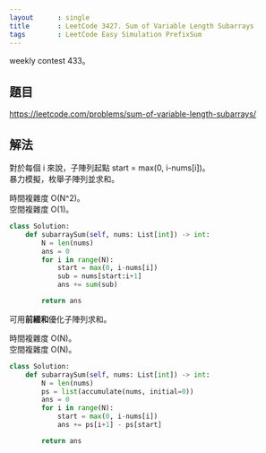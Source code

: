 ```yaml
---
layout      : single
title       : LeetCode 3427. Sum of Variable Length Subarrays
tags        : LeetCode Easy Simulation PrefixSum
---
```

weekly contest 433。

## 題目

<https://leetcode.com/problems/sum-of-variable-length-subarrays/>

## 解法

對於每個 i 來說，子陣列起點 start = max(0, i-nums[i])。  
暴力模擬，枚舉子陣列並求和。  

時間複雜度 O(N^2)。  
空間複雜度 O(1)。  

```python
class Solution:
    def subarraySum(self, nums: List[int]) -> int:
        N = len(nums)
        ans = 0
        for i in range(N):
            start = max(0, i-nums[i])
            sub = nums[start:i+1]
            ans += sum(sub)

        return ans
```

可用**前綴和**優化子陣列求和。  

時間複雜度 O(N)。  
空間複雜度 O(N)。  

```python
class Solution:
    def subarraySum(self, nums: List[int]) -> int:
        N = len(nums)
        ps = list(accumulate(nums, initial=0))
        ans = 0
        for i in range(N):
            start = max(0, i-nums[i])
            ans += ps[i+1] - ps[start]

        return ans
```

